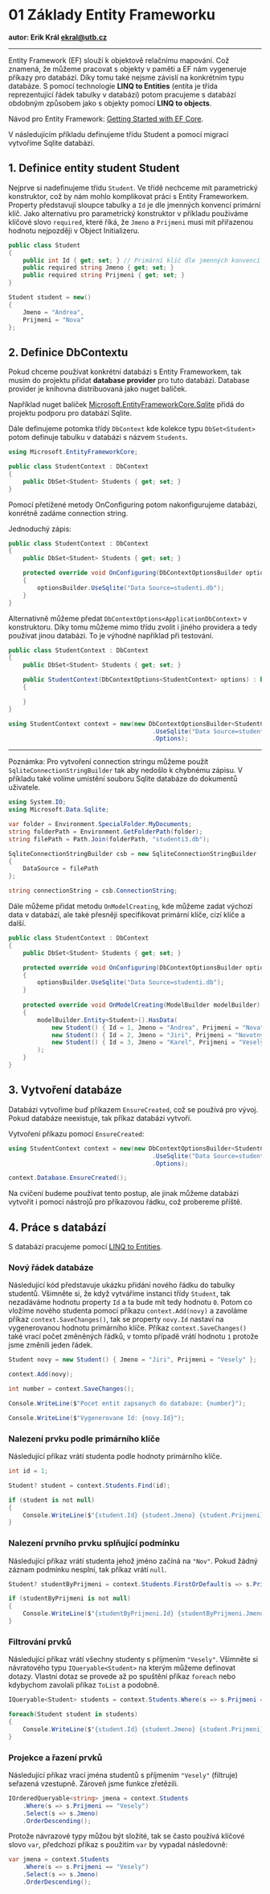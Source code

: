 # 01 Základy Entity Frameworku

**autor: Erik Král ekral@utb.cz**

---

Entity Framework (EF) slouží k objektově relačnímu mapování. Což znamená, že můžeme pracovat s objekty v paměti a EF nám vygeneruje příkazy pro databází. Díky tomu také nejsme závislí na konkrétním typu databáze. S pomocí technologie **LINQ to Entities** (entita je třída reprezentující řádek tabulky v databázi) potom pracujeme s databází obdobným způsobem jako s objekty pomocí **LINQ to objects**.

Návod pro Entity Framework: [Getting Started with EF Core](https://learn.microsoft.com/en-us/ef/core/get-started/overview/first-app?tabs=netcore-cli).

V následujícím příkladu definujeme třídu Student a pomocí migrací vytvoříme Sqlite databázi.

## 1. Definice entity student Student

Nejprve si nadefinujeme třídu `Student`. Ve třídě nechceme mít parametrický konstruktor, což by nám mohlo komplikovat práci s Entity Frameworkem. Property představují sloupce tabulky a ```Id``` je dle jmenných konvencí primární klíč. Jako alternativu pro parametrický konstruktor v příkladu použiváme klíčové slovo ```required```, které říká, že ```Jmeno``` a ```Prijmeni``` musi mit přiřazenou hodnotu nejpozději v Object Initializeru.

```csharp
public class Student
{
    public int Id { get; set; } // Primární klíč dle jmenných konvencí
    public required string Jmeno { get; set; }     
    public required string Prijmeni { get; set; }     
}

Student student = new()
{
    Jmeno = "Andrea",
    Prijmeni = "Nova"
};
```

## 2. Definice DbContextu

Pokud chceme používat konkrétní databázi s Entity Frameworkem, tak musím do projektu přidat **database provider** pro tuto databázi. Database provider je knihovna distribuovaná jako nuget balíček. 

Například nuget balíček [Microsoft.EntityFrameworkCore.Sqlite](https://www.nuget.org/packages/microsoft.entityframeworkcore.sqlite) přidá do projektu podporu pro databází Sqlite.

Dále definujeme potomka třídy ```DbContext``` kde kolekce typu ```DbSet<Student>``` potom definuje tabulku v databázi s názvem `Students`.

```csharp
using Microsoft.EntityFrameworkCore;

public class StudentContext : DbContext
{
    public DbSet<Student> Students { get; set; }
}
```

Pomocí přetížené metody OnConfiguring potom nakonfigurujeme databázi, konrétně zadáme connection string. 

Jednoduchý zápis:

```csharp
public class StudentContext : DbContext
{
    public DbSet<Student> Students { get; set; }

    protected override void OnConfiguring(DbContextOptionsBuilder optionsBuilder)
    {
        optionsBuilder.UseSqlite("Data Source=studenti.db");
    }
}
```

Alternativně můžeme předat `DbContextOptions<ApplicationDbContext>` v konstruktoru. Díky tomu můžeme mimo třídu zvolit i jiného providera a tedy používat jinou databázi. To je výhodné například při testování.

```csharp
public class StudentContext : DbContext
{
    public DbSet<Student> Students { get; set; }

    public StudentContext(DbContextOptions<StudentContext> options) : base(options)
    {

    }
}

using StudentContext context = new(new DbContextOptionsBuilder<StudentContext>()
                                        .UseSqlite("Data Source=studenti.db")
                                        .Options);
```

---
Poznámka: Pro vytvoření connection stringu můžeme použít `SqliteConnectionStringBuilder` tak aby nedošlo k chybnému zápisu. V příkladu také volíme umístění souboru Sqlite databáze do dokumentů uživatele.

```csharp
using System.IO;
using Microsoft.Data.Sqlite;

var folder = Environment.SpecialFolder.MyDocuments;
string folderPath = Environment.GetFolderPath(folder);
string filePath = Path.Join(folderPath, "studenti3.db");

SqliteConnectionStringBuilder csb = new SqliteConnectionStringBuilder
{
    DataSource = filePath
};

string connectionString = csb.ConnectionString;
```

Dále můžeme přidat metodu ```OnModelCreating```, kde můžeme zadat výchozí data v databází, ale také přesněji specifikovat primární klíče, cizí klíče a další.

```csharp
public class StudentContext : DbContext
{
    public DbSet<Student> Students { get; set; }

    protected override void OnConfiguring(DbContextOptionsBuilder optionsBuilder)
    {
        optionsBuilder.UseSqlite("Data Source=studenti.db");
    }
    
    protected override void OnModelCreating(ModelBuilder modelBuilder)
    {
        modelBuilder.Entity<Student>().HasData(
            new Student() { Id = 1, Jmeno = "Andrea", Prijmeni = "Nova"},
            new Student() { Id = 2, Jmeno = "Jiri", Prijmeni = "Novotny"},
            new Student() { Id = 3, Jmeno = "Karel", Prijmeni = "Vesely"}
        );
    }
}
```

## 3. Vytvoření databáze

Databázi vytvoříme buď příkazem `EnsureCreated`, což se používá pro vývoj. Pokud databáze neexistuje, tak příkaz databázi vytvoří.

Vytvoření příkazu pomocí `EnsureCreated`:


```csharp
using StudentContext context = new(new DbContextOptionsBuilder<StudentContext>()
                                        .UseSqlite("Data Source=studenti.db")
                                        .Options);

context.Database.EnsureCreated();
```

Na cvičení budeme používat tento postup, ale jinak můžeme databázi vytvořit i pomocí nástrojů pro příkazovou řádku, což probereme příště.

## 4. Práce s databází

S databází pracujeme pomocí  [LINQ to Entities](https://learn.microsoft.com/en-us/dotnet/framework/data/adonet/ef/language-reference/linq-to-entities).

### Nový řádek databáze

Následující kód představuje ukázku přidání nového řádku do tabulky studentů. Všimněte si, že když vytváříme instanci třídy `Student`, tak nezadáváme hodnotu property `Id` a ta bude mít tedy hodnotu `0`. Potom co vložíme nového studenta pomocí příkazu `context.Add(novy)` a zavoláme příkaz `context.SaveChanges()`, tak se property `novy.Id` nastaví na vygenerovanou hodnotu primárního klíče. Příkaz `context.SaveChanges()` také vrací počet změněných řádků, v tomto případě vrátí hodnotu `1` protože jsme změnili jeden řádek.

```csharp
Student novy = new Student() { Jmeno = "Jiri", Prijmeni = "Vesely" };

context.Add(novy);

int number = context.SaveChanges();

Console.WriteLine($"Pocet entit zapsanych do databaze: {number}");

Console.WriteLine($"Vygenerovane Id: {novy.Id}");
```

### Nalezení prvku podle primárního klíče

Následující příkaz vrátí studenta podle hodnoty primárního klíče.

```csharp
int id = 1;

Student? student = context.Students.Find(id);

if (student is not null)
{
    Console.WriteLine($"{student.Id} {student.Jmeno} {student.Prijmeni}");
}
```

### Nalezení prvního prvku splňující podmínku

Následující příkaz vrátí studenta jehož jméno začíná na `"Nov"`. Pokud žádný záznam podmínku nesplní, tak příkaz vrátí `null`.

```csharp
Student? studentByPrijmeni = context.Students.FirstOrDefault(s => s.Prijmeni.StartsWith("Nov"));

if (studentByPrijmeni is not null)
{
    Console.WriteLine($"{studentByPrijmeni.Id} {studentByPrijmeni.Jmeno} {studentByPrijmeni.Prijmeni}");
}
```

### Filtrování prvků

Následující příkaz vrátí všechny studenty s příjmením `"Vesely"`. Všimněte si návratového typu `IQueryable<Student>` na kterým můžeme definovat dotazy. Vlastní dotaz se provede až po spuštění příkaz `foreach` nebo kdybychom zavolali příkaz `ToList` a podobně.

```csharp
IQueryable<Student> students = context.Students.Where(s => s.Prijmeni == "Vesely");

foreach(Student student in students)
{
    Console.WriteLine($"{student.Id} {student.Jmeno} {student.Prijmeni}");
}
```

### Projekce a řazení prvků

Následující příkaz vrací jména studentů s příjmením `"Vesely"` (filtruje) seřazená vzestupně. Zároveň jsme funkce zřetězili.

```csharp
IOrderedQueryable<string> jmena = context.Students
    .Where(s => s.Prijmeni == "Vesely")
    .Select(s => s.Jmeno)
    .OrderDescending();
```

Protože návrazové typy můžou být složité, tak se často používá klíčové slovo `var`, předchozí příkaz s použitím `var` by vypadal následovně:

```c#
var jmena = context.Students
    .Where(s => s.Prijmeni == "Vesely")
    .Select(s => s.Jmeno)
    .OrderDescending();
```
